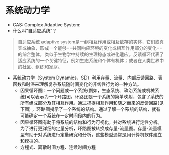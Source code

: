 # 系统动力学


- CAS: Complex Adaptive System:
- 什么叫“自适应系统”？
> 自适应系统 adaptive system是一组相互作用或相互依存的实体，它们或真实或抽象，形成一个能够==共同响应环境的变化或相互作用部分的变化==的综合整体，类似于生物学中持续的生理稳态或进化适应。反馈循环代表了适应系统的一个关键特征，例如生态系统和个体有机体；或者在人类世界中的社区、组织和家庭。


- [系统动力学](https://wiki.swarma.org/index.php/%E7%B3%BB%E7%BB%9F%E5%8A%A8%E5%8A%9B%E5%AD%A6_System_dynamics)（System Dynamics，SD）利用存量、流量、内部反馈回路、表函数和时滞来理解复杂系统随时间变化的非线性行为的一种方法。
    - 因果循环图：一个问题或一个系统(例如，生态系统、政治系统或机械系统)可以表示为一个环路图。环路图是一个系统的简单映射，包含了系统的所有组成部分及其相互作用。通过捕捉相互作用和随之而来的反馈回路(见下图) ，环路图揭示了一个系统的结构。通过了解一个系统的结构，就有可能确定一个系统在一定时间段内的行为。
    - 因果循环图有助于将系统的结构和行为可视化，并对系统进行定性分析。为了进行更详细的定量分析，环路图被转换成存量-流量图。存量-流量模型有助于对系统进行定量研究和分析，这些模型通常是用计算机软件建立和模拟的。
    - 方程式、离散时间方程、连续时间方程